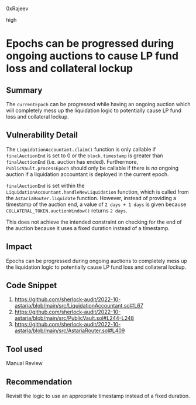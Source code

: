 0xRajeev

high

# Epochs can be progressed during ongoing auctions to cause LP fund loss and collateral lockup

## Summary

The `currentEpoch` can be progressed while having an ongoing auction which will completely mess up the liquidation logic to potentially cause LP fund loss and collateral lockup.

## Vulnerability Detail

The `LiquidationAccountant.claim()` function is only callable if `finalAuctionEnd` is set to 0 or the  `block.timestamp` is greater than `finalAuctionEnd` (i.e. auction has ended). Furthermore, `PublicVault.processEpoch` should only be callable if there is *no* ongoing auction if a liquidation accountant is deployed in the current epoch.

`finalAuctionEnd` is set within the `LiquidationAccountant.handleNewLiquidation` function, which is called from the `AstariaRouter.liquidate` function. However, instead of providing a timestamp of the auction end, a value of `2 days + 1 days` is given because `COLLATERAL_TOKEN.auctionWindow()` returns `2 days`.

This does not achieve the intended constraint on checking for the end of the auction because it uses a fixed duration instead of a timestamp.

## Impact

Epochs can be progressed during ongoing auctions to completely mess up the liquidation logic to potentially cause LP fund loss and collateral lockup.
 
## Code Snippet

1. https://github.com/sherlock-audit/2022-10-astaria/blob/main/src/LiquidationAccountant.sol#L67
2. https://github.com/sherlock-audit/2022-10-astaria/blob/main/src/PublicVault.sol#L244-L248
3. https://github.com/sherlock-audit/2022-10-astaria/blob/main/src/AstariaRouter.sol#L409

## Tool used

Manual Review

## Recommendation

Revisit the logic to use an appropriate timestamp instead of a fixed duration.